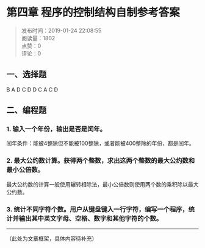 # 第四章 程序的控制结构自制参考答案

> 发布时间：2019-01-24 22:08:55  
> 阅读量：1802  
> 点赞：0  
> 评论：0  

## 一、选择题

B A D C D D C A C D

## 二、编程题

### 1. 输入一个年份，输出是否是闰年。

闰年条件：能被4整除但不能被100整除，或者能被400整除的年份，都是闰年。

### 2. 最大公约数计算。获得两个整数，求出这两个整数的最大公约数和最小公倍数。

最大公约数的计算一般使用辗转相除法，最小公倍数则使用两个数的乘积除以最大公约数。

### 3. 统计不同字符个数。用户从键盘键入一行字符，编写一个程序，统计并输出其中英文字母、空格、数字和其他字符的个数。

---

（此处为文章框架，具体内容待补充）